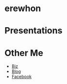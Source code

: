 erewhon
=======

# Presentations

# Other Me

- [Biz](http://flatland.biz)
- [Blog](http://erewhon.flatland.org)
- [Facebook](http://facebook.com/erewhon)
